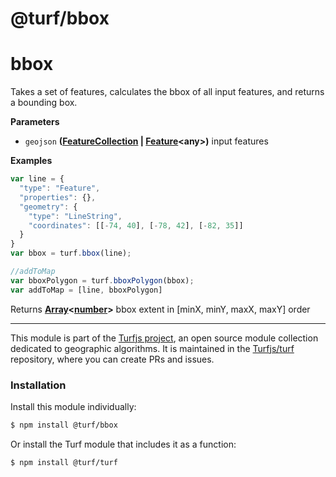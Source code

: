 # @turf/bbox

# bbox

Takes a set of features, calculates the bbox of all input features, and returns a bounding box.

**Parameters**

-   `geojson` **([FeatureCollection](http://geojson.org/geojson-spec.html#feature-collection-objects) \| [Feature](http://geojson.org/geojson-spec.html#feature-objects)&lt;any>)** input features

**Examples**

```javascript
var line = {
  "type": "Feature",
  "properties": {},
  "geometry": {
    "type": "LineString",
    "coordinates": [[-74, 40], [-78, 42], [-82, 35]]
  }
}
var bbox = turf.bbox(line);

//addToMap
var bboxPolygon = turf.bboxPolygon(bbox);
var addToMap = [line, bboxPolygon]
```

Returns **[Array](https://developer.mozilla.org/en-US/docs/Web/JavaScript/Reference/Global_Objects/Array)&lt;[number](https://developer.mozilla.org/en-US/docs/Web/JavaScript/Reference/Global_Objects/Number)>** bbox extent in [minX, minY, maxX, maxY] order

<!-- This file is automatically generated. Please don't edit it directly:
if you find an error, edit the source file (likely index.js), and re-run
./scripts/generate-readmes in the turf project. -->

---

This module is part of the [Turfjs project](http://turfjs.org/), an open source
module collection dedicated to geographic algorithms. It is maintained in the
[Turfjs/turf](https://github.com/Turfjs/turf) repository, where you can create
PRs and issues.

### Installation

Install this module individually:

```sh
$ npm install @turf/bbox
```

Or install the Turf module that includes it as a function:

```sh
$ npm install @turf/turf
```
